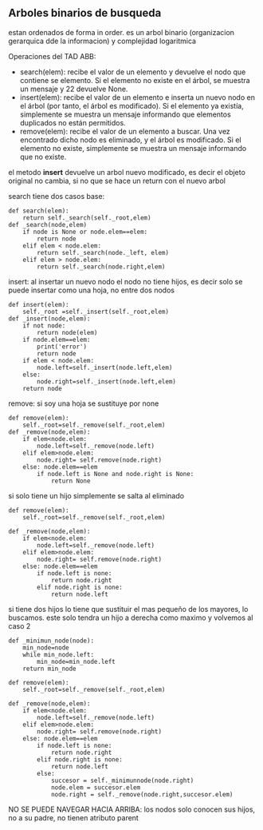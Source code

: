 ## Arboles binarios de busqueda
estan ordenados de forma in order.
es un arbol binario (organizacion gerarquica dde la informacion) y complejidad logaritmica

Operaciones del TAD ABB:
- search(elem): recibe el valor de un elemento y devuelve el nodo que contiene
se elemento. Si el elemento no existe en el árbol, se muestra un mensaje y
22
devuelve None.
- insert(elem): recibe el valor de un elemento e inserta un nuevo nodo en el
árbol (por tanto, el árbol es modificado). Si el elemento ya existía,
simplemente se muestra un mensaje informando que elementos duplicados
no están permitidos.
- remove(elem): recibe el valor de un elemento a buscar. Una vez encontrado
dicho nodo es eliminado, y el árbol es modificado. Si el elemento no existe,
simplemente se muestra un mensaje informando que no existe.

el metodo **insert** devuelve un arbol nuevo modificado, es decir el objeto original no cambia, si no que se hace un return con el nuevo arbol 

search tiene dos casos base:
```
def search(elem):
    return self._search(self._root,elem)
def _search(node,elem)
    if node is None or node.elem==elem:
        return node
    elif elem < node.elem:
        return self._search(node._left, elem)
    elif elem > node.elem:
        return self._search(node.right,elem)
```
insert:
al insertar un nuevo nodo el nodo no tiene hijos, es decir solo se puede insertar como una hoja, no entre dos nodos
```
def insert(elem):
    self._root =self._insert(self._root,elem)
def _insert(node,elem):
    if not node:
        return node(elem)
    if node.elem==elem:
        print('error')
        return node
    if elem < node.elem:
        node.left=self._insert(node.left,elem)
    else:
        node.right=self._insert(node.left,elem)
    return node
```
remove:
si soy una hoja se sustituye por none
```
def remove(elem):
    self._root=self._remove(self._root,elem)
def _remove(node,elem):
    if elem<node.elem:
        node.left=self._remove(node.left)
    elif elem>node.elem:
        node.right= self.remove(node.right)
    else: node.elem==elem
        if node.left is None and node.right is None:
            return None
```
si solo tiene un hijo simplemente se salta al eliminado
```
def remove(elem):
    self._root=self._remove(self._root,elem)

def _remove(node,elem):
    if elem<node.elem:
        node.left=self._remove(node.left)
    elif elem>node.elem:
        node.right= self.remove(node.right)
    else: node.elem==elem
        if node.left is none:
            return node.right
        elif node.right is none:
            return node.left
```
si tiene dos hijos lo tiene que sustituir el mas pequeño de los mayores, lo buscamos. este solo tendra un hijo a derecha como maximo y volvemos al caso 2
```
def _minimun_node(node):
    min_node=node
    while min_node.left:
        min_node=min_node.left
    return min_node
```
```
def remove(elem):
    self._root=self._remove(self._root,elem)

def _remove(node,elem):
    if elem<node.elem:
        node.left=self._remove(node.left)
    elif elem>node.elem:
        node.right= self.remove(node.right)
    else: node.elem==elem
        if node.left is none:
            return node.right
        elif node.right is none:
            return node.left
        else:
            succesor = self._minimunnode(node.right)
            node.elem = succesor.elem
            node.right = self._remove(node.right,succesor.elem)
```

NO SE PUEDE NAVEGAR HACIA ARRIBA:
los nodos solo conocen sus hijos, no a su padre, no tienen atributo parent 